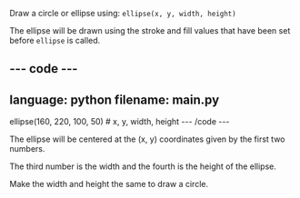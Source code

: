 
Draw a circle or ellipse using: `ellipse(x, y, width, height)`

The ellipse will be drawn using the stroke and fill values that have been set before `ellipse` is called.

--- code ---
---
language: python
filename: main.py
---
  ellipse(160, 220, 100, 50) # x, y, width, height
--- /code ---

The ellipse will be centered at the (x, y) coordinates given by the first two numbers.

The third number is the width and the fourth is the height of the ellipse.

Make the width and height the same to draw a circle.


